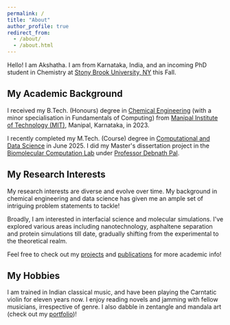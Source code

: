 ```yaml
---
permalink: /
title: "About"
author_profile: true
redirect_from: 
  - /about/
  - /about.html
---
```


Hello! I am Akshatha. I am from Karnataka, India, and an incoming PhD student in Chemistry at [Stony Brook University, NY](https://www.stonybrook.edu/) this Fall. 

## My Academic Background

I received my B.Tech. (Honours) degree in [Chemical Engineering](https://www.manipal.edu/mit/department-faculty/department-list/chemical.html) (with a minor specialisation in Fundamentals of Computing) from [Manipal Institute of Technology (MIT)](https://www.manipal.edu/mit.html), Manipal, Karnataka, in 2023.  

I recently completed my M.Tech. (Course) degree in [Computational and Data Science](https://cds.iisc.ac.in/) in June 2025. I did my Master's dissertation project in the [Biomolecular Computation Lab](http://pallab.serc.iisc.ernet.in/) under [Professor Debnath Pal](https://cds.iisc.ac.in/faculty/dpal/).

## My Research Interests

My research interests are diverse and evolve over time. My background in chemical engineering and data science has given me an ample set of intriguing problem statements to tackle! 

Broadly, I am interested in interfacial science and molecular simulations. I've explored various areas including nanotechnology, asphaltene separation and protein simulations till date, gradually shifting from the experimental to the theoretical realm. 

Feel free to check out my [projects](https://akshatha58.github.io/year-archive/) and [publications](https://akshatha58.github.io/publications/) for more academic info!

## My Hobbies

I am trained in Indian classical music, and have been playing the Carntatic violin for eleven years now.  I enjoy reading novels and jamming with fellow musicians, irrespective of genre. I also dabble in zentangle and mandala art (check out my [portfolio](https://www.behance.net/akshatha_hebbar))!
